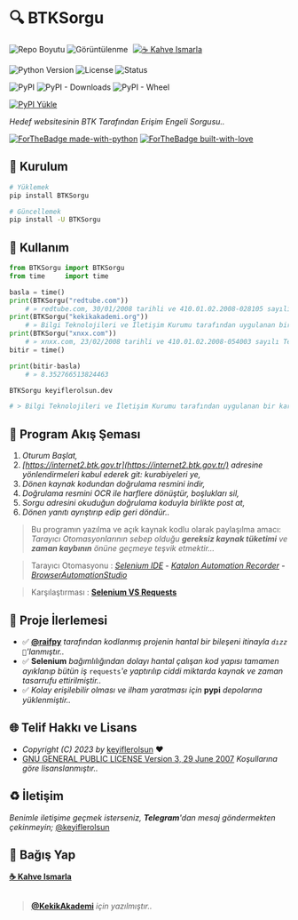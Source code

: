 # 🔍 BTKSorgu

![Repo Boyutu](https://img.shields.io/github/repo-size/keyiflerolsun/BTKSorgu?logo=git&logoColor=white)
![Görüntülenme](https://hits.seeyoufarm.com/api/count/incr/badge.svg?url=https://github.com/keyiflerolsun/BTKSorgu&title=Görüntülenme)
<a href="https://KekikAkademi.org/Kahve" target="_blank"><img src="https://img.shields.io/badge/☕️-Kahve Ismarla-ffdd00" title="☕️ Kahve Ismarla" style="padding-left:5px;"></a>

![Python Version](https://img.shields.io/pypi/pyversions/BTKSorgu?logo=python&logoColor=white)
![License](https://img.shields.io/pypi/l/BTKSorgu?logo=gnu&logoColor=white)
![Status](https://img.shields.io/pypi/status/BTKSorgu?logo=windowsterminal&logoColor=white)

![PyPI](https://img.shields.io/pypi/v/BTKSorgu?logo=pypi&logoColor=white)
![PyPI - Downloads](https://img.shields.io/pypi/dm/BTKSorgu?logo=pypi&logoColor=white)
![PyPI - Wheel](https://img.shields.io/pypi/wheel/BTKSorgu?logo=pypi&logoColor=white)

[![PyPI Yükle](https://github.com/keyiflerolsun/BTKSorgu/actions/workflows/KekikFlow.yml/badge.svg)](https://github.com/keyiflerolsun/BTKSorgu/actions/workflows/KekikFlow.yml)

*Hedef websitesinin BTK Tarafından Erişim Engeli Sorgusu..*

[![ForTheBadge made-with-python](https://ForTheBadge.com/images/badges/made-with-python.svg)](https://www.python.org/)
[![ForTheBadge built-with-love](https://ForTheBadge.com/images/badges/built-with-love.svg)](https://GitHub.com/keyiflerolsun/)

## 🚀 Kurulum

```bash
# Yüklemek
pip install BTKSorgu

# Güncellemek
pip install -U BTKSorgu
```

## 📝 Kullanım

```python
from BTKSorgu import BTKSorgu
from time     import time

basla = time()
print(BTKSorgu("redtube.com"))
    # » redtube.com, 30/01/2008 tarihli ve 410.01.02.2008-028105 sayılı Telekomünikasyon İletişim Başkanlığı kararıyla erişime engellenmiştir.
print(BTKSorgu("kekikakademi.org"))
    # » Bilgi Teknolojileri ve İletişim Kurumu tarafından uygulanan bir karar bulunamadı.
print(BTKSorgu("xnxx.com"))
    # » xnxx.com, 23/02/2008 tarihli ve 410.01.02.2008-054003 sayılı Telekomünikasyon İletişim Başkanlığı kararıyla erişime engellenmiştir.
bitir = time()

print(bitir-basla)
    # » 8.352766513824463
```

```bash
BTKSorgu keyiflerolsun.dev

# > Bilgi Teknolojileri ve İletişim Kurumu tarafından uygulanan bir karar bulunamadı.
```

## 🔖 Program Akış Şeması

1. *Oturum Başlat,*
2. *[https://internet2.btk.gov.tr](https://internet2.btk.gov.tr/) adresine yönlendirmeleri kabul ederek git: kurabiyeleri ye,*
3. *Dönen kaynak kodundan doğrulama resmini indir,*
4. *Doğrulama resmini OCR ile harflere dönüştür, boşlukları sil,*
5. *Sorgu adresini okuduğun doğrulama koduyla birlikte post at,*
6. *Dönen yanıtı ayrıştırıp edip geri döndür..*

> Bu programın yazılma ve açık kaynak kodlu olarak paylaşılma amacı: *Tarayıcı Otomasyonlarının sebep olduğu  **gereksiz kaynak tüketimi** ve  **zaman kaybının**  önüne geçmeye teşvik etmektir…*

> Tarayıcı Otomasyonu : *[Selenium IDE](https://www.selenium.dev/selenium-ide/)* **-** *[Katalon Automation Recorder](https://www.katalon.com/resources-center/blog/katalon-automation-recorder/)* **-** *[BrowserAutomationStudio](https://bablosoft.com/shop/BrowserAutomationStudio)*

> Karşılaştırması : **[Selenium VS Requests](https://www.r10.net/off-topic/2751412-selenium-vs-requests.html)**

## 📝 Proje İlerlemesi

- ✅ **[@raifpy](https://github.com/raifpy)** *tarafından kodlanmış projenin hantal bir bileşeni itinayla `dızz 🐍`'lanmıştır..*
- ✅ **Selenium** *bağımlılığından dolayı hantal çalışan kod yapısı tamamen ayıklanıp bütün iş* `requests`*'e yaptırılıp ciddi miktarda kaynak ve zaman tasarrufu ettirilmiştir..*
- ✅ *Kolay erişilebilir olması ve ilham yaratması için* **pypi** *depolarına yüklenmiştir..*

## 🌐 Telif Hakkı ve Lisans

* *Copyright (C) 2023 by* [keyiflerolsun](https://github.com/keyiflerolsun) ❤️️
* [GNU GENERAL PUBLIC LICENSE Version 3, 29 June 2007](https://github.com/keyiflerolsun/BTKSorgu/blob/master/LICENSE) *Koşullarına göre lisanslanmıştır..*

## ♻️ İletişim

*Benimle iletişime geçmek isterseniz, **Telegram**'dan mesaj göndermekten çekinmeyin;* [@keyiflerolsun](https://t.me/KekikKahve)

## 💸 Bağış Yap

**[☕️ Kahve Ismarla](https://KekikAkademi.org/Kahve)**

##

> **[@KekikAkademi](https://t.me/KekikAkademi)** *için yazılmıştır..*
